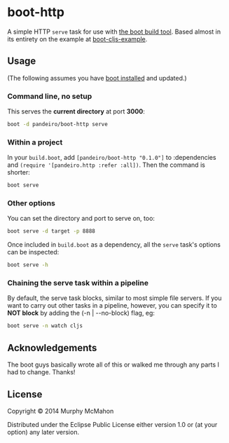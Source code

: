 # boot-http

A simple HTTP `serve` task for use with [the boot build tool][boot]. Based almost in its
entirety on the example at [boot-cljs-example][boot-cljs-example].

## Usage

(The following assumes you have [boot installed][installboot] and updated.)

### Command line, no setup

This serves the **current directory** at port **3000**:

```bash
boot -d pandeiro/boot-http serve
```

### Within a project

In your `build.boot`, add `[pandeiro/boot-http "0.1.0"]` to :dependencies and
`(require '[pandeiro.http :refer :all])`. Then the command is shorter:

```bash
boot serve
```

### Other options

You can set the directory and port to serve on, too:

```bash
boot serve -d target -p 8888
```

Once included in `build.boot` as a dependency, all the `serve`
task's options can be inspected:

```bash
boot serve -h
```

### Chaining the serve task within a pipeline

By default, the serve task blocks, similar to most simple file servers.
If you want to carry out other tasks in a pipeline, however, you
can specify it to **NOT block** by adding the (-n | --no-block) flag, eg:

```bash
boot serve -n watch cljs
```

## Acknowledgements

The boot guys basically wrote all of this or walked me through any parts I had to change. Thanks!

## License

Copyright © 2014 Murphy McMahon

Distributed under the Eclipse Public License either version 1.0 or (at
your option) any later version.

[boot]:              https://github.com/boot-clj/boot
[boot-cljs-example]: https://github.com/adzerk/boot-cljs-example
[installboot]:       https://github.com/boot-clj/boot#install


